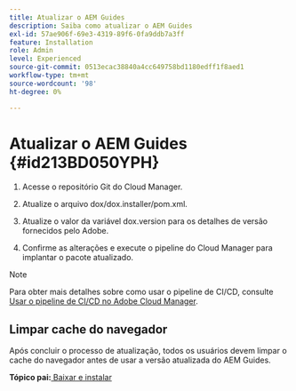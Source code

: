 ```yaml
---
title: Atualizar o AEM Guides
description: Saiba como atualizar o AEM Guides
exl-id: 57ae906f-69e3-4319-89f6-0fa9ddb7a3ff
feature: Installation
role: Admin
level: Experienced
source-git-commit: 0513ecac38840a4cc649758bd1180edff1f8aed1
workflow-type: tm+mt
source-wordcount: '98'
ht-degree: 0%

---
```


# Atualizar o AEM Guides {#id213BD050YPH}

1. Acesse o repositório Git do Cloud Manager.

1. Atualize o arquivo dox/dox.installer/pom.xml.

1. Atualize o valor da variável dox.version para os detalhes de versão fornecidos pelo Adobe.

1. Confirme as alterações e execute o pipeline do Cloud Manager para implantar o pacote atualizado.


>[!NOTE]
>
> Para obter mais detalhes sobre como usar o pipeline de CI/CD, consulte [Usar o pipeline de CI/CD no Adobe Cloud Manager](https://experienceleague.adobe.com/docs/experience-manager-learn/foundation/cloud-manager/use-the-cicd-pipeline-in-cloud-manager-for-aem.html).

## Limpar cache do navegador

Após concluir o processo de atualização, todos os usuários devem limpar o cache do navegador antes de usar a versão atualizada do AEM Guides.

**Tópico pai:**[ Baixar e instalar](download-install.md)
